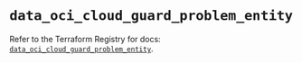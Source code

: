 # `data_oci_cloud_guard_problem_entity`

Refer to the Terraform Registry for docs: [`data_oci_cloud_guard_problem_entity`](https://registry.terraform.io/providers/hashicorp/oci/7.19.0/docs/data-sources/cloud_guard_problem_entity).
